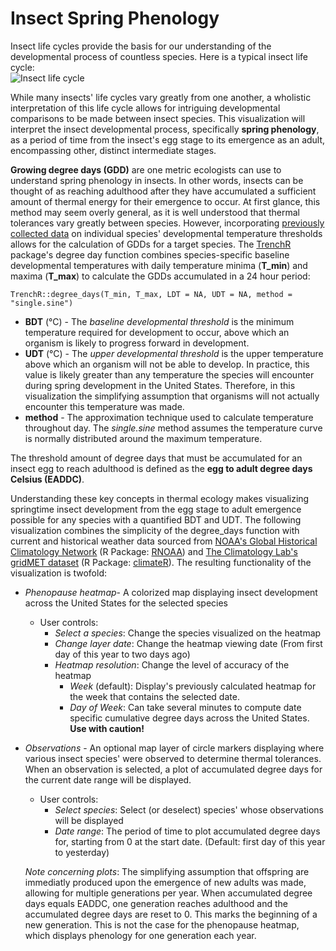 # Insect Spring Phenology

Insect life cycles provide the basis for our understanding of the developmental process of countless species. Here is a typical insect life cycle:   
![Insect life cycle](http://www.co.stevens.wa.us/weedboard/htm_bio/lifecycle%20diagram.jpg)

While many insects' life cycles vary greatly from one another, a wholistic interpretation of this life cycle allows for intriguing developmental comparisons to be made between insect species. This visualization will interpret the insect developmental process, specifically **spring phenology**, as a period of time from the insect's egg stage to its emergence as an adult, encompassing other, distinct intermediate stages. 

**Growing degree days (GDD)** are one metric ecologists can use to understand spring phenology in insects. In other words, insects can be thought of as reaching adulthood after they have accumulated a sufficient amount of thermal energy for their emergence to occur. At first glance, this method may seem overly general, as it is well understood that thermal tolerances vary greatly between species. However, incorporating [previously collected data](https://github.com/lbuckley/ICBseasonality/tree/master/CodeForICBPaper) on individual species' developmental temperature thresholds allows for the calculation of GDDs for a target species. The [TrenchR](https://github.com/trenchproject/TrenchR) package's degree day function combines species-specific baseline developmental temperatures with daily temperature minima (**T_min**) and maxima (**T_max**) to calculate the GDDs accumulated in a 24 hour period:

    TrenchR::degree_days(T_min, T_max, LDT = NA, UDT = NA, method = "single.sine")

 - **BDT** (&deg;C) - The *baseline developmental threshold* is the minimum temperature required for development to occur, above which an
   organism is likely to progress forward in development. 
  - **UDT** (&deg;C) - The *upper developmental threshold* is the upper temperature above which an organism will not be able to develop. In
   practice, this value is likely greater than any temperature the
   species will encounter during spring development in the United
   States. Therefore, in this visualization the simplifying assumption
   that organisms will not actually encounter this temperature was made.
   - **method** - The approximation technique used to calculate temperature throughout day. The *single.sine* method assumes the temperature curve is normally distributed around the maximum temperature. 

The threshold amount of degree days that must be accumulated for an insect egg to reach adulthood is defined as the **egg to adult degree days Celsius (EADDC)**.  

Understanding these key concepts in thermal ecology makes visualizing springtime insect development from the egg stage to adult emergence possible for any species with a quantified BDT and UDT. The following visualization combines the simplicity of the degree_days function with current and historical weather data sourced from [NOAA's Global Historical Climatology Network](https://www.ncdc.noaa.gov/ghcnd-data-access) (R Package: [RNOAA](https://docs.ropensci.org/rnoaa/)) and [The Climatology Lab's gridMET dataset](http://www.climatologylab.org/gridmet.html) (R Package: [climateR](https://github.com/mikejohnson51/climateR)). The resulting functionality of the visualization is twofold: 

 - *Phenopause heatmap*- A colorized map displaying insect development across the United States for the selected species
	 - User controls:
		 - *Select a species*: Change the species visualized on the heatmap
		 - *Change layer date*: Change the heatmap viewing date (From first day of this year to two days ago)
		 - *Heatmap resolution*: Change the level of accuracy of the heatmap
			 - *Week* (default): Display's previously calculated heatmap for the week that contains the selected date.
			 - *Day of Week*: Can take several minutes to compute date specific cumulative degree days across the United States. **Use with caution!** 
 - *Observations* - An optional map layer of circle markers displaying where various insect species' were observed to determine thermal tolerances. When an observation is selected, a plot of accumulated degree days for the current date range will be displayed. 
	 - User controls:
		 - *Select species*: Select (or deselect) species' whose observations will be displayed
		 - *Date range*: The period of time to plot accumulated degree days for, starting from 0 at the start date. (Default: first day of this year to yesterday)

	*Note concerning plots*: The simplifying assumption that offspring are immediatly produced upon the emergence of new adults was made, allowing for multiple generations per year. When accumulated degree days equals EADDC, one generation reaches adulthood and the accumulated degree days are reset to 0. This marks the beginning of a new generation. This is not the case for the phenopause heatmap, which displays phenology for one generation each year. 


<!--stackedit_data:
eyJoaXN0b3J5IjpbLTE1NjkzNTQ0ODYsMTExNDMzNzQxNCwyMj
UxNjIzNDAsNTEwNDY4MzMyLDM5NDI1NzQ1OV19
-->